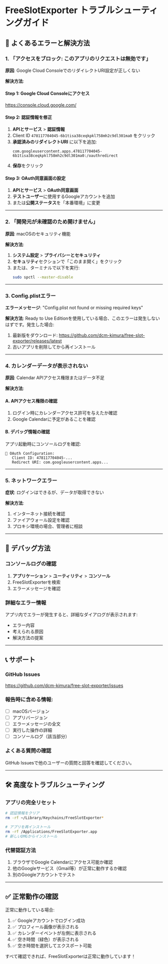 # FreeSlotExporter トラブルシューティングガイド

## 🚨 よくあるエラーと解決方法

### 1. 「アクセスをブロック: このアプリのリクエストは無効です」

**原因**: Google Cloud ConsoleでのリダイレクトURI設定が正しくない

**解決方法**:

#### Step 1: Google Cloud Consoleにアクセス
https://console.cloud.google.com/

#### Step 2: 認証情報を修正
1. **APIとサービス** > **認証情報**
2. Client ID `478117704045-6b1tisa38ceqkpkl758mh2c9dl301ma0` をクリック
3. **承認済みのリダイレクトURI** に以下を追加:
   ```
   com.googleusercontent.apps.478117704045-6b1tisa38ceqkpkl758mh2c9dl301ma0:/oauthredirect
   ```
4. **保存**をクリック

#### Step 3: OAuth同意画面の設定
1. **APIとサービス** > **OAuth同意画面**
2. **テストユーザー**に使用するGoogleアカウントを追加
3. または**公開ステータス**を「本番環境」に変更

---

### 2. 「開発元が未確認のため開けません」

**原因**: macOSのセキュリティ機能

**解決方法**:
1. **システム設定** > **プライバシーとセキュリティ**
2. **セキュリティ**セクションで「このまま開く」をクリック
3. または、ターミナルで以下を実行:
   ```bash
   sudo spctl --master-disable
   ```

---

### 3. Config.plistエラー

**エラーメッセージ**: "Config.plist not found or missing required keys"

**解決方法**:
Ready to Use Editionを使用している場合、このエラーは発生しないはずです。発生した場合:

1. 最新版をダウンロード: 
   https://github.com/dcm-kimura/free-slot-exporter/releases/latest
2. 古いアプリを削除してから再インストール

---

### 4. カレンダーデータが表示されない

**原因**: Calendar APIアクセス権限またはデータ不足

**解決方法**:

#### A. APIアクセス権限の確認
1. ログイン時にカレンダーアクセス許可を与えたか確認
2. Google Calendarに予定があることを確認

#### B. デバッグ情報の確認
アプリ起動時にコンソールログを確認:
```
🔧 OAuth Configuration:
   Client ID: 478117704045-...
   Redirect URI: com.googleusercontent.apps...
```

---

### 5. ネットワークエラー

**症状**: ログインはできるが、データが取得できない

**解決方法**:
1. インターネット接続を確認
2. ファイアウォール設定を確認
3. プロキシ環境の場合、管理者に相談

---

## 🔧 デバッグ方法

### コンソールログの確認
1. **アプリケーション** > **ユーティリティ** > **コンソール**
2. FreeSlotExporterを検索
3. エラーメッセージを確認

### 詳細なエラー情報
アプリ内でエラーが発生すると、詳細なダイアログが表示されます:
- エラー内容
- 考えられる原因
- 解決方法の提案

---

## 📞 サポート

### GitHub Issues
https://github.com/dcm-kimura/free-slot-exporter/issues

### 報告時に含める情報:
- [ ] macOSバージョン
- [ ] アプリバージョン
- [ ] エラーメッセージの全文
- [ ] 実行した操作の詳細
- [ ] コンソールログ（該当部分）

### よくある質問の確認
GitHub Issuesで他のユーザーの質問と回答を確認してください。

---

## 🛠 高度なトラブルシューティング

### アプリの完全リセット
```bash
# 認証情報をクリア
rm -rf ~/Library/Keychains/FreeSlotExporter*

# アプリを再インストール
rm -rf /Applications/FreeSlotExporter.app
# 新しいDMGからインストール
```

### 代替認証方法
1. ブラウザでGoogle Calendarにアクセス可能か確認
2. 他のGoogleサービス（Gmail等）が正常に動作するか確認
3. 別のGoogleアカウントでテスト

---

## ✅ 正常動作の確認

正常に動作している場合:
1. ✅ Googleアカウントでログイン成功
2. ✅ プロフィール画像が表示される
3. ✅ カレンダーイベントが左側に表示される
4. ✅ 空き時間（緑色）が表示される
5. ✅ 空き時間を選択してエクスポート可能

すべて確認できれば、FreeSlotExporterは正常に動作しています！